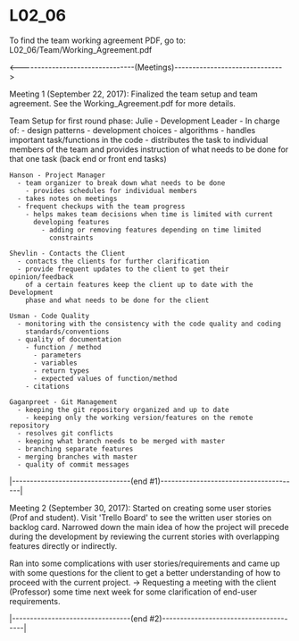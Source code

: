 # L02_06
To find the team working agreement PDF,
go to: L02_06/Team/Working_Agreement.pdf

<--------------------------------(Meetings)------------------------------>

Meeting 1 (September 22, 2017):
Finalized the team setup and team agreement.
See the Working_Agreement.pdf for more details.

  Team Setup for first round phase:
    Julie - Development Leader
      - In charge of:
        - design patterns
        - development choices
          - algorithms
        - handles important task/functions in the code
          - distributes the task to individual members of the team and
            provides instruction of what needs to be done for that one
            task (back end or front end tasks)

    Hanson - Project Manager
      - team organizer to break down what needs to be done
        - provides schedules for individual members
      - takes notes on meetings
      - frequent checkups with the team progress
        - helps makes team decisions when time is limited with current
          developing features
            - adding or removing features depending on time limited
              constraints

    Shevlin - Contacts the Client
      - contacts the clients for further clarification
      - provide frequent updates to the client to get their opinion/feedback
        of a certain features keep the client up to date with the Development
        phase and what needs to be done for the client

    Usman - Code Quality
      - monitoring with the consistency with the code quality and coding
        standards/conventions
      - quality of documentation
        - function / method
          - parameters
          - variables
          - return types
          - expected values of function/method
        - citations

    Gaganpreet - Git Management
      - keeping the git repository organized and up to date
        - keeping only the working version/features on the remote repository
      - resolves git conflicts
      - keeping what branch needs to be merged with master
      - branching separate features
      - merging branches with master
      - quality of commit messages
|---------------------------------(end #1)---------------------------------------|

Meeting 2 (September 30, 2017):
Started on creating some user stories (Prof and student). Visit 'Trello Board'
to see the written user stories on backlog card. Narrowed down the main idea 
of how the project will precede during the development by reviewing the current 
stories with overlapping features directly or indirectly.

Ran into some complications with user stories/requirements and came up with
some questions for the client to get a better understanding of how to proceed 
with the current project.
  -> Requesting a meeting with the client (Professor) some time next week
     for some clarification of end-user requirements.

|---------------------------------(end #2)---------------------------------------|
